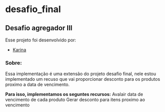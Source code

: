 # desafio_final

## Desafio agregador III

Esse projeto foi desenvolvido por:

- [Karina](https://github.com/KarinaLimaMeli)

### Sobre:
Essa implementação é uma extensão do projeto desafio final, nele estou implementado um recuso
que vai proporcionar desconto para os produtos proximo a data de vencimento.

**Para isso, implementamos os seguntes recursos:**
Avalair data de vencimento de cada produto
Gerar desconto para itens proximo ao vencimento